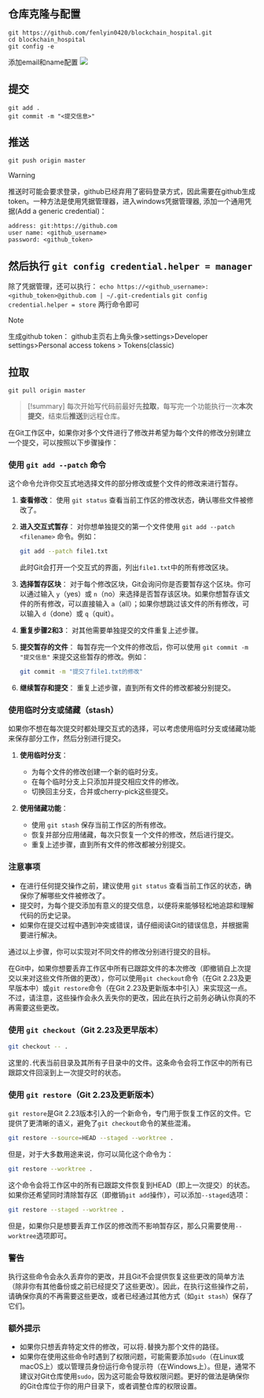 ## 仓库克隆与配置
``` shell
git https://github.com/fenlyin0420/blockchain_hospital.git
cd blockchain_hospital
git config -e
```
添加email和name配置
![](Pasted%20image%2020241006202559.png)

## 提交
``` shell
git add .
git commit -m "<提交信息>"
```

## 推送
```shell
git push origin master
```

 >[!warning]
 >推送时可能会要求登录，github已经弃用了密码登录方式，因此需要在github生成token。一种方法是使用凭据管理器，进入windows凭据管理器, 添加一个通用凭据(Add a generic credential)：
 > ``` shell
 >address: git:https://github.com
 >user name: <github_username>
 >password: <github_token>
 > ```
 > 然后执行 `git config credential.helper = manager`
>  ---
 > 除了凭据管理，还可以执行：
 > `echo https://<github_username>:<github_token>@github.com | ~/.git-credentials` 
 > `git config credential.helper = store`
 >两行命令即可

>[!note]
>生成github token：
>github主页右上角头像>settings>Developer settings>Personal access tokens > Tokens(classic)

## 拉取
```shell
git pull origin master
```


>[!summary]
>每次开始写代码前最好先**拉取**，每写完一个功能执行一次**本次提交**，结束后**推送**到远程仓库。


在Git工作区中，如果你对多个文件进行了修改并希望为每个文件的修改分别建立一个提交，可以按照以下步骤操作：

### 使用 `git add --patch` 命令

这个命令允许你交互式地选择文件的部分修改或整个文件的修改来进行暂存。

1. **查看修改**：
   使用 `git status` 查看当前工作区的修改状态，确认哪些文件被修改了。

2. **进入交互式暂存**：
   对你想单独提交的第一个文件使用 `git add --patch <filename>` 命令。例如：
   ```bash
   git add --patch file1.txt
   ```
   此时Git会打开一个交互式的界面，列出`file1.txt`中的所有修改区块。

3. **选择暂存区块**：
   对于每个修改区块，Git会询问你是否要暂存这个区块。你可以通过输入 `y`（yes）或 `n`（no）来选择是否暂存该区块。如果你想暂存该文件的所有修改，可以直接输入 `a`（all）；如果你想跳过该文件的所有修改，可以输入 `d`（done）或 `q`（quit）。

4. **重复步骤2和3**：
   对其他需要单独提交的文件重复上述步骤。

5. **提交暂存的文件**：
   每暂存完一个文件的修改后，你可以使用 `git commit -m "提交信息"` 来提交这些暂存的修改。例如：
   ```bash
   git commit -m "提交了file1.txt的修改"
   ```

6. **继续暂存和提交**：
   重复上述步骤，直到所有文件的修改都被分别提交。

### 使用临时分支或储藏（stash）

如果你不想在每次提交时都处理交互式的选择，可以考虑使用临时分支或储藏功能来保存部分工作，然后分别进行提交。

1. **使用临时分支**：
   - 为每个文件的修改创建一个新的临时分支。
   - 在每个临时分支上只添加并提交相应文件的修改。
   - 切换回主分支，合并或cherry-pick这些提交。

2. **使用储藏功能**：
   - 使用 `git stash` 保存当前工作区的所有修改。
   - 恢复并部分应用储藏，每次只恢复一个文件的修改，然后进行提交。
   - 重复上述步骤，直到所有文件的修改都被分别提交。

### 注意事项

- 在进行任何提交操作之前，建议使用 `git status` 查看当前工作区的状态，确保你了解哪些文件被修改了。
- 提交时，为每个提交添加有意义的提交信息，以便将来能够轻松地追踪和理解代码的历史记录。
- 如果你在提交过程中遇到冲突或错误，请仔细阅读Git的错误信息，并根据需要进行解决。

通过以上步骤，你可以实现对不同文件的修改分别进行提交的目标。

在Git中，如果你想要丢弃工作区中所有已跟踪文件的本次修改（即撤销自上次提交以来对这些文件所做的更改），你可以使用`git checkout`命令（在Git 2.23及更早版本中）或`git restore`命令（在Git 2.23及更新版本中引入）来实现这一点。不过，请注意，这些操作会永久丢失你的更改，因此在执行之前务必确认你真的不再需要这些更改。

### 使用 `git checkout`（Git 2.23及更早版本）

```bash
git checkout -- .
```

这里的`.`代表当前目录及其所有子目录中的文件。这条命令会将工作区中的所有已跟踪文件回滚到上一次提交时的状态。

### 使用 `git restore`（Git 2.23及更新版本）

`git restore`是Git 2.23版本引入的一个新命令，专门用于恢复工作区的文件。它提供了更清晰的语义，避免了`git checkout`命令的某些混淆。

```bash
git restore --source=HEAD --staged --worktree .
```

但是，对于大多数用途来说，你可以简化这个命令为：

```bash
git restore --worktree .
```

这个命令会将工作区中的所有已跟踪文件恢复到HEAD（即上一次提交）的状态。如果你还希望同时清除暂存区（即撤销`git add`操作），可以添加`--staged`选项：

```bash
git restore --staged --worktree .
```

但是，如果你只是想要丢弃工作区的修改而不影响暂存区，那么只需要使用`--worktree`选项即可。

### 警告

执行这些命令会永久丢弃你的更改，并且Git不会提供恢复这些更改的简单方法（除非你有其他备份或之前已经提交了这些更改）。因此，在执行这些操作之前，请确保你真的不再需要这些更改，或者已经通过其他方式（如`git stash`）保存了它们。

### 额外提示

- 如果你只想丢弃特定文件的修改，可以将`.`替换为那个文件的路径。
- 如果你在使用这些命令时遇到了权限问题，可能需要添加`sudo`（在Linux或macOS上）或以管理员身份运行命令提示符（在Windows上）。但是，通常不建议对Git仓库使用`sudo`，因为这可能会导致权限问题。更好的做法是确保你的Git仓库位于你的用户目录下，或者调整仓库的权限设置。